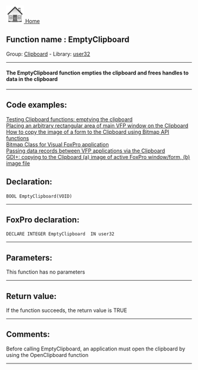 [<img src="../../images/home.png"> Home ](https://github.com/VFPX/Win32API)  

## Function name : EmptyClipboard
Group: [Clipboard](../../functions_group.md#Clipboard)  -  Library: [user32](../../../libraries.md#user32)  
***  


#### The EmptyClipboard function empties the clipboard and frees handles to data in the clipboard
***  


## Code examples:
[Testing Clipboard functions: emptying the clipboard](../../samples/sample_028.md)  
[Placing an arbitrary rectangular area of main VFP window on the Clipboard](../../samples/sample_081.md)  
[How to copy the image of a form to the Clipboard using Bitmap API functions](../../samples/sample_091.md)  
[Bitmap Class for Visual FoxPro application](../../samples/sample_295.md)  
[Passing data records between VFP applications via the Clipboard](../../samples/sample_346.md)  
[GDI+: copying to the Clipboard (a) image of active FoxPro window/form, (b) image file](../../samples/sample_457.md)  

## Declaration:
```foxpro  
BOOL EmptyClipboard(VOID)  
```  
***  


## FoxPro declaration:
```foxpro  
DECLARE INTEGER EmptyClipboard  IN user32  
```  
***  


## Parameters:
This function has no parameters  
***  


## Return value:
If the function succeeds, the return value is TRUE  
***  


## Comments:
Before calling EmptyClipboard, an application must open the clipboard by using the OpenClipboard function  
  
***  

